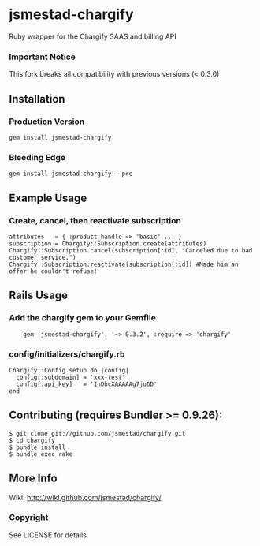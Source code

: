 # jsmestad-chargify

Ruby wrapper for the Chargify SAAS and billing API

### Important Notice

This fork breaks all compatibility with previous versions (< 0.3.0)

## Installation

### Production Version
    gem install jsmestad-chargify
    
### Bleeding Edge
    gem install jsmestad-chargify --pre
    
## Example Usage

### Create, cancel, then reactivate subscription
    attributes   = { :product_handle => 'basic' ... }
    subscription = Chargify::Subscription.create(attributes)
    Chargify::Subscription.cancel(subscription[:id], "Canceled due to bad customer service.") 
    Chargify::Subscription.reactivate(subscription[:id]) #Made him an offer he couldn't refuse!

## Rails Usage

### Add the chargify gem to your Gemfile
		gem 'jsmestad-chargify', '~> 0.3.2', :require => 'chargify'
		
### config/initializers/chargify.rb
    Chargify::Config.setup do |config|
      config[:subdomain] = 'xxx-test'
      config[:api_key]   = 'InDhcXAAAAAg7juDD'
    end

## Contributing (requires Bundler >= 0.9.26):

    $ git clone git://github.com/jsmestad/chargify.git
    $ cd chargify
    $ bundle install
    $ bundle exec rake
    
## More Info

Wiki: http://wiki.github.com/jsmestad/chargify/

### Copyright

See LICENSE for details.
